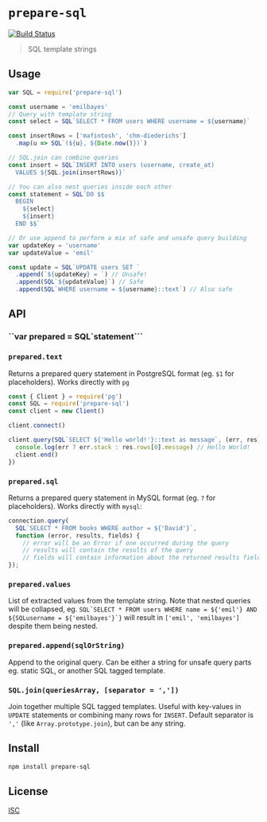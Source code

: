 # `prepare-sql`

[![Build Status](https://travis-ci.org/hyperdivision/prepare-sql.svg?branch=master)](https://travis-ci.org/hyperdivision/prepare-sql)

> SQL template strings

## Usage

```js
var SQL = require('prepare-sql')

const username = 'emilbayes'
// Query with template string
const select = SQL`SELECT * FROM users WHERE username = ${username}`

const insertRows = ['mafintosh', 'chm-diederichs']
  .map(u => SQL`(${u}, ${Date.now()})`)

// SQL.join can combine queries
const insert = SQL`INSERT INTO users (username, create_at)
  VALUES ${SQL.join(insertRows)}`

// You can also nest queries inside each other
const statement = SQL`DO $$
  BEGIN
    ${select}
    ${insert}
  END $$`

// Or use append to perform a mix of safe and unsafe query building
var updateKey = 'username'
var updateValue = 'emil'

const update = SQL`UPDATE users SET `
  .append(`${updateKey} = `) // Unsafe!
  .append(SQL`${updateValue}`) // Safe
  .append(SQL`WHERE username = ${username}::text`) // Also safe
```

## API

### ``var prepared = SQL`statement```

### `prepared.text`

Returns a prepared query statement in PostgreSQL format (eg. `$1` for placeholders).
Works directly with `pg`

```js
const { Client } = require('pg')
const SQL = require('prepare-sql')
const client = new Client()

client.connect()

client.query(SQL`SELECT ${'Hello world!'}::text as message`, (err, res) => {
  console.log(err ? err.stack : res.rows[0].message) // Hello World!
  client.end()
})
```

### `prepared.sql`

Returns a prepared query statement in MySQL format (eg. `?` for placeholders).
Works directly with `mysql`:

```js
connection.query(
  SQL`SELECT * FROM books WHERE author = ${'David'}`,
  function (error, results, fields) {
    // error will be an Error if one occurred during the query
    // results will contain the results of the query
    // fields will contain information about the returned results fields (if any)
});
```

### `prepared.values`

List of extracted values from the template string. Note that nested queries will
be collapsed, eg.
``SQL`SELECT * FROM users WHERE name = ${'emil'} AND ${SQLusername = ${'emilbayes'}`}``
will result in `['emil', 'emilbayes']` despite them being nested.

### `prepared.append(sqlOrString)`

Append to the original query. Can be either a string for unsafe query parts eg.
static SQL, or another SQL tagged template.

### `SQL.join(queriesArray, [separator = ','])`

Join together multiple SQL tagged templates. Useful with key-values in `UPDATE`
statements or combining many rows for `INSERT`. Default separator is `','`
(like `Array.prototype.join`), but can be any string.

## Install

```sh
npm install prepare-sql
```

## License

[ISC](LICENSE)
